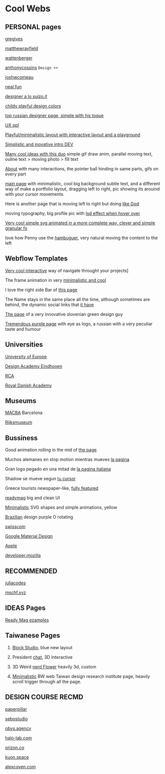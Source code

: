 # Cool Webs

## **PERSONAL pages**

[gregives](https://gregives.co.uk)

[matthewrayfield](https://www.matthewrayfield.com)

[wattenberger](https://wattenberger.com)

[anthonycossins](https://anthonycossins.com) `Design ++`

[joshwcomeau](https://joshwcomeau.com)

[neal.fun](https://neal.fun)

[designer a lo suizo.it](https://pierrebrunet.it)

[childy playful design colors](https://isolationcreation.club/inspire/)

[top russian designer page, simple with his toque](https://maximaksenov.com)

[UX ppl](https://andrewbretnall.com)

[Playful/minimalistic layout with interactive layout and a playground](http://kaiwei.design/#/)

[Simplistic and inovative intro DEV](https://www.gregorychristian.com)

[Many cool ideas with this duo](https://www.thepapestielliz.com) simple gif draw anim, parallel moving text, ouline text > moving photo > fill text

[About](https://www.davidebaratta.com/info) with many interactions, the pointer ball hinding in same parts, gifs on every part

[main page](https://www.davidebaratta.com) with minimalistic, cool big background subtle text, and a different way of make a portfolio layout, dragging left to right, pic showing its arouind with your cursor movements.

Here is another page that is moving left to right but doing [like God](http://robinmastromarino.com)

moving typography, big profile pic with [lsd effect when hover over](https://kulbachny.com)

[Very cool simple svg animated in a more complete way, clever and simple granular fx](https://www.svz.io)

love how Penny use the [hambuguer](http://pennybanks.com/muse), very natural moving the content to the left

## **Webflow Templates**

[Very cool interactive](https://prisma-portfolio.webflow.io) way of navigate throught your projects]

The frame animation in very [minimalistic and cool](https://shots-template.webflow.io/projects-wide)

I love the right side Bar of [this page](https://photographytemplate.webflow.io)

The Name stays in the same place all the time, although sometimes are behind, the dynamic social links that [it have](http://dynamic-studios.webflow.io)

[The page](http://roknrol-2018.webflow.io) of a very innovative slovenian green design guy

[Tremendous purple page](https://igma.im) with eye as logo, a russian with a very peculiar taste and humour

## **Universities**

[University of Europe](https://www.ue-germany.com)

[Design Academy Eindhoven](https://www.designacademy.nl)

[RCA](https://www.rca.ac.uk)

[Royal Danish Academy](https://royaldanishacademy.com/programme/graphic-communication-design)

## **Museums**

[MACBA](https://www.macba.cat/en) Barcelona

[Rijksmuseum](https://www.rijksmuseum.nl/nl)

## **Bussiness**

Good animation rolling in the mid of [the page](https://impact.ideo.org)

Muchos alemanes en stop motion mientras mueves [la pagina](https://spielzeit.jungesschauspielhaus.de)

Gran logo pegado en una mitad de [la pagina italiana](https://from.cm)

Shadow se mueve segun [tu cursor](https://readymag.com/readymag/oracle-cards/)

Greece tourists newspaper-like, [fully featured](https://chronakis.homeybee.gr)

[readymag](https://readymag.com) big and clean UI

[Minimalistic](https://www.thegrammarof.com) SVG shapes and simple animations, yellow

[Brazilian](https://bloomers.com.br) design purple O rotating

[swisscom](http://swisscom.ch/)

[Google Material Design](https://material.io/design)

[Apple](apple.com)

[developer.mozilla](http://developer.mozilla.org/)

## **RECOMMENDED**

[juliacodes](juliacodes.com)

[mschf.xyz](mschf.xyz)

## **IDEAS Pages**

[Ready Mag ezamples](https://readymag.com/examples)

## Taiwanese Pages

1. [Block Studio](https://blockstudio.tw), blue new layout

1. President [chat](https://politicsdesign.tw/president/), 3D interactive

1. 3D Weird [nerd Flower](https://dcaward-vgw.org.tw) heavily 3d, custom

1. [Minimalistic](https://www.tdri.org.tw/about/) BW web Taiwan design research institute page, heavily scroll trigger through all the page.

## **DESIGN COURSE RECMD**

[paperpillar](youtube.com/redirect?event=video_description&redir_token=QUFFLUhqazhjb2RIZktJMG1JNTVzWW83dDV3bmg4Z0htUXxBQ3Jtc0tuaEhGdXdldUEtaG0tMkJzVjF3RmpRVEliUmw3Tzkzd3B2U0MtYzFhNGtmbnFUbTJ1YVJ1YWo4cTU2SHVnUUZKSU81NmxnVlVHeG1zUGpDME00elF6V29FeW8xaG0xOGR5WHp5Nm9ZY05Qb050Y1pLVQ&q=https%3A%2F%2Fpaperpillar.com%2F)

[sebostudio](youtube.com/redirect?event=video_description&redir_token=QUFFLUhqbjZ1b3lBRVhXVHdhR2tzeHh2bWpaX0pXanRJZ3xBQ3Jtc0tuRnliaGlZS2E0TXp4Q05paVJKSk11aWh6MHRFWXlHTGRESmx4ZzdFWTk5UktXcV9iem1HeGdFUnFRODFYUlZReE1Dc01rWkxOalF4TTZjbXJSZmJhQXF5WURCMmZvell1VVVTQjJYdTBqcUZQZXcxWQ&q=https%3A%2F%2Fsebostudio.com%2F)

[obys.agency](youtube.com/redirect?event=video_description&redir_token=QUFFLUhqbFR5M2lCUDVjUWpPQ2pxdGJ4NUxsaVVoY2xtUXxBQ3Jtc0ttcnBFTjl4SjFnTzZuWnBwNzlLUXVMNjBteW40T0FqZUZfbGVvM0tJdUpVdUNKWldsZ2ZNZVlPNFh5SVhoeEh3VnlZTzVPWkZrd1pod0JJNFZUUHhHUmtFbEFGSEpOUTlNb2ZZdjRtTmtnc3NUc1Rjaw&q=https%3A%2F%2Fobys.agency%2F)

[halo-lab.com](youtube.com/redirect?event=video_description&redir_token=QUFFLUhqbTQxdnpHaVA2QXA5cWVLUEtGdk5Pb0hmUXBLZ3xBQ3Jtc0ttNVIyY2pCbFZzNzRXaFc2Vms0djNWTHdMbVpVbmMydzN1eGZyTEdCX0xqM0dnWHZlLTVCQm1vUm4yakYteExyd3NUZUNOMEQwWFRkbVpRZ1d1SXhPd044bDFINUZVVUprcEFLZTd2QVprYWRGa24xNA&q=https%3A%2F%2Fwww.halo-lab.com%2F)

[orizon.co](youtube.com/redirect?event=video_description&redir_token=QUFFLUhqa0dZMGFnLWttczQ4UzVDSS04WE1pUkk3cFdud3xBQ3Jtc0trMEUyWmNtMkdLUkpWenc3TlpNLXRUenY2Yjg0SUFRcDBYQzRFZ0NOaXlMUTRzWmh2Y0Q3R0Zfb2J1aG1nOWVUU3MwNjFjWVUzRTJUVlBYaGxndmNkLUJKNFFNeDNSdjFXQjNzQkZMVmlNbFBXR19vRQ&q=https%3A%2F%2Fwww.orizon.co%2F)

[kuon.space](youtube.com/redirect?event=video_description&redir_token=QUFFLUhqbExMQkRmM2dGNjJqbUktVjQ5SlVjbGhJYnF4Z3xBQ3Jtc0trNUhkQWpoLVhhNGctYmVVbk05a3d6bzd4dXZicnlXamtxSUdVWDYtd3Jub1NnUHlGT1RxSEJrVFd6YXpfcWFDdUxQb2JGcWM5Wi1iV1QweFNpZkY1YlVQajVmTjRtcE12ZFoxV3dwcTVXZ2hLUVZacw&q=https%3A%2F%2Fkuon.space%2F)

[alexcoven.com](youtube.com/redirect?event=video_description&redir_token=QUFFLUhqbkN5UUpqTW43Q0hkRFM2M25oSEdvVFVHVUwtZ3xBQ3Jtc0trME9NNzliQjNmdEk2RlRGRWNMMmlzWkNtSWRwWTBoeDhaSTRoc0VhUG4wMTk2ckpHbWhOYXdPaFpGbHQ0MlhPSDRyR3YwMnE1YkRRRWx2TW1tby1xei0yTFBTNTVmZE1TdzlUZVR5Y2Z4VVNaZ29CZw&q=https%3A%2F%2Fwww.alexcoven.com%2F)
